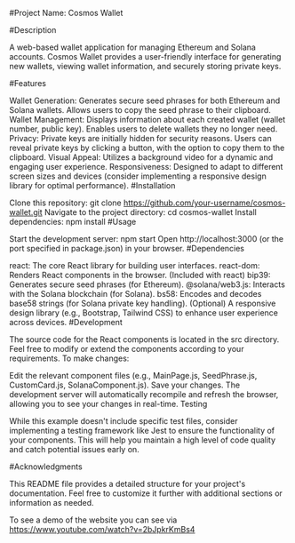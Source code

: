 #Project Name: Cosmos Wallet

#Description

A web-based wallet application for managing Ethereum and Solana accounts. Cosmos Wallet provides a user-friendly interface for generating new wallets, viewing wallet information, and securely storing private keys.

#Features

Wallet Generation:
Generates secure seed phrases for both Ethereum and Solana wallets.
Allows users to copy the seed phrase to their clipboard.
Wallet Management:
Displays information about each created wallet (wallet number, public key).
Enables users to delete wallets they no longer need.
Privacy:
Private keys are initially hidden for security reasons.
Users can reveal private keys by clicking a button, with the option to copy them to the clipboard.
Visual Appeal:
Utilizes a background video for a dynamic and engaging user experience.
Responsiveness:
Designed to adapt to different screen sizes and devices (consider implementing a responsive design library for optimal performance).
#Installation

Clone this repository: git clone https://github.com/your-username/cosmos-wallet.git
Navigate to the project directory: cd cosmos-wallet
Install dependencies: npm install
#Usage

Start the development server: npm start
Open http://localhost:3000 (or the port specified in package.json) in your browser.
#Dependencies

react: The core React library for building user interfaces.
react-dom: Renders React components in the browser. (Included with react)
bip39: Generates secure seed phrases (for Ethereum).
@solana/web3.js: Interacts with the Solana blockchain (for Solana).
bs58: Encodes and decodes base58 strings (for Solana private key handling).
(Optional) A responsive design library (e.g., Bootstrap, Tailwind CSS) to enhance user experience across devices.
#Development

The source code for the React components is located in the src directory. Feel free to modify or extend the components according to your requirements. To make changes:

Edit the relevant component files (e.g., MainPage.js, SeedPhrase.js, CustomCard.js, SolanaComponent.js).
Save your changes.
The development server will automatically recompile and refresh the browser, allowing you to see your changes in real-time.
Testing

While this example doesn't include specific test files, consider implementing a testing framework like Jest to ensure the functionality of your components. This will help you maintain a high level of code quality and catch potential issues early on.

#Acknowledgments

This README file provides a detailed structure for your project's documentation. Feel free to customize it further with additional sections or information as needed.

To see a demo of the website you can see via https://www.youtube.com/watch?v=2bJpkrKmBs4


